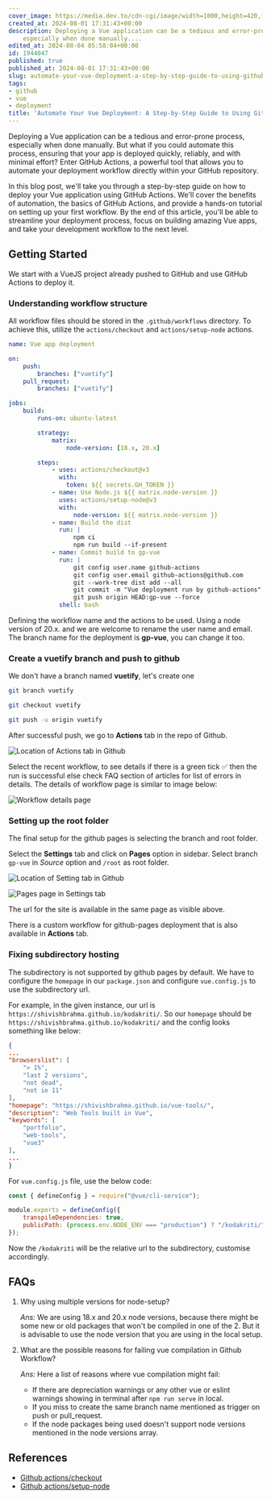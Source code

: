 ```yaml
---
cover_image: https://media.dev.to/cdn-cgi/image/width=1000,height=420,fit=cover,gravity=auto,format=auto/https%3A%2F%2Fdev-to-uploads.s3.amazonaws.com%2Fuploads%2Farticles%2Fm52zorn1uiwo74k84rx7.png
created_at: 2024-08-01 17:31:43+00:00
description: Deploying a Vue application can be a tedious and error-prone process,
    especially when done manually....
edited_at: 2024-08-04 05:58:04+00:00
id: 1944047
published: true
published_at: 2024-08-01 17:31:43+00:00
slug: automate-your-vue-deployment-a-step-by-step-guide-to-using-github-actions-44oa
tags:
- github
- vue
- deployment
title: 'Automate Your Vue Deployment: A Step-by-Step Guide to Using GitHub Actions'
---
```

Deploying a Vue application can be a tedious and error-prone process, especially when done manually. But what if you could automate this process, ensuring that your app is deployed quickly, reliably, and with minimal effort? Enter GitHub Actions, a powerful tool that allows you to automate your deployment workflow directly within your GitHub repository.

In this blog post, we'll take you through a step-by-step guide on how to deploy your Vue application using GitHub Actions. We'll cover the benefits of automation, the basics of GitHub Actions, and provide a hands-on tutorial on setting up your first workflow. By the end of this article, you'll be able to streamline your deployment process, focus on building amazing Vue apps, and take your development workflow to the next level.

## Getting Started

We start with a VueJS project already pushed to GitHub and use GitHub Actions to deploy it.

### Understanding workflow structure

All workflow files should be stored in the `.github/workflows` directory. To achieve this, utilize the `actions/checkout` and `actions/setup-node` actions.

```yaml
name: Vue app deployment

on:
    push:
        branches: ["vuetify"]
    pull_request:
        branches: ["vuetify"]

jobs:
    build:
        runs-on: ubuntu-latest

        strategy:
            matrix:
                node-version: [18.x, 20.x]

        steps:
            - uses: actions/checkout@v3
              with:
                token: ${{ secrets.GH_TOKEN }}
            - name: Use Node.js ${{ matrix.node-version }}
              uses: actions/setup-node@v3
              with:
                  node-version: ${{ matrix.node-version }}
            - name: Build the dist
              run: |
                  npm ci
                  npm run build --if-present
            - name: Commit build to gp-vue
              run: |
                  git config user.name github-actions
                  git config user.email github-actions@github.com
                  git --work-tree dist add --all 
                  git commit -m "Vue deployment run by github-actions"
                  git push origin HEAD:gp-vue --force
              shell: bash
```

Defining the workflow name and the actions to be used. Using a node version of 20.x. and we are welcome to rename the user name and email. The branch name for the deployment is **gp-vue**, you can change it too.

### Create a vuetify branch and push to github

We don't have a branch named **vuetify**, let's create one

```bash
git branch vuetify

git checkout vuetify

git push -u origin vuetify
```

After successful push, we go to **Actions** tab in the repo of Github.

![Location of Actions tab in Github](https://dev-to-uploads.s3.amazonaws.com/uploads/articles/ujc1xc3pvm97laegcchh.png)

Select the recent workflow, to see details if there is a green tick ✅ then the run is successful else check FAQ section of articles for list of errors in details. The details of workflow page is similar to image below:

![Workflow details page](https://dev-to-uploads.s3.amazonaws.com/uploads/articles/pzpflbm1vfo0nm7bwd83.png)

### Setting up the root folder

The final setup for the github pages is selecting the branch and root folder.

Select the **Settings** tab and click on **Pages** option in sidebar.
Select branch `gp-vue` in *Source* option and `/root` as root folder.

![Location of Setting tab in Github](https://dev-to-uploads.s3.amazonaws.com/uploads/articles/mn91rso0xt79d9wy1jd3.png)

![Pages page in Settings tab](https://dev-to-uploads.s3.amazonaws.com/uploads/articles/tvomrxqe7nggrjokldsj.png)

The url for the site is available in the same page as visible above.

There is a custom workflow for github-pages deployment that is also available in **Actions** tab.

### Fixing subdirectory hosting

The subdirectory is not supported by github pages by default. We have to configure the `homepage` in our `package.json` and configure `vue.config.js` to use the subdirectory url.

For example, in the given instance, our url is `https://shivishbrahma.github.io/kodakriti/`. So our `homepage` should be `https://shivishbrahma.github.io/kodakriti/` and the config looks something like below:

```json
{
...
"browserslist": [
    "> 1%",
    "last 2 versions",
    "not dead",
    "not ie 11"
],
"homepage": "https://shivishbrahma.github.io/vue-tools/",
"description": "Web Tools built in Vue",
"keywords": [
    "portfolio",
    "web-tools",
    "vue3"
],
...
}
```

For `vue.config.js` file, use the below code:

```js
const { defineConfig } = require("@vue/cli-service");

module.exports = defineConfig({
    transpileDependencies: true,
    publicPath: (process.env.NODE_ENV === "production") ? "/kodakriti/" : "/"
});
```

Now the `/kodakriti` will be the relative url to the subdirectory, customise accordingly.

## FAQs

1. Why using multiple versions for node-setup?

    *Ans:* We are using 18.x and 20.x node versions, because there might be some new or old packages that won't be compiled in one of the 2. But it is advisable to use the node version that you are using in the local setup.
2. What are the possible reasons for failing vue compilation in Github Workflow?

    *Ans:* Here a list of reasons where vue compilation might fail:
    - If there are depreciation warnings or any other vue or eslint warnings showing in terminal after `npm run serve` in local.
    - If you miss to create the same branch name mentioned as trigger on push or pull_request.
    - If the node packages being used doesn't support node versions mentioned in the node versions array.

## References

- [Github actions/checkout](https://github.com/actions/checkout)
- [Github actions/setup-node](https://github.com/actions/setup-node)

